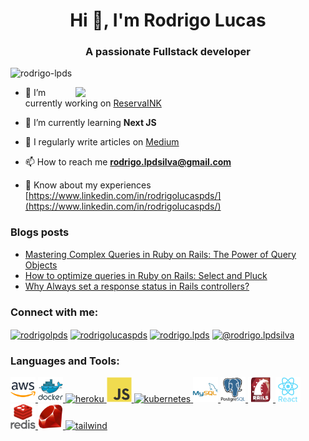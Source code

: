 <h1 align="center">Hi 👋, I'm Rodrigo Lucas</h1>
<h3 align="center">A passionate Fullstack developer</h3>

<p align="left"> <img src="https://komarev.com/ghpvc/?username=rodrigo-lpds&label=Profile%20views&color=0e75b6&style=flat" alt="rodrigo-lpds" /> </p>


<img align="right" width="400px" src="https://github.com/Rodrigo-lpds/Rodrigo-lpds/assets/56642493/6d245d6d-cbf5-41e3-837b-2a345fd348d2">

- 🔭 I’m currently working on [ReservaINK](https://reservaink.com.br/)

- 🌱 I’m currently learning **Next JS**

- 📝 I regularly write articles on [Medium](https://medium.com/@rodrigo.lpdsilva)

- 📫 How to reach me **rodrigo.lpdsilva@gmail.com**

- 📄 Know about my experiences [https://www.linkedin.com/in/rodrigolucaspds/](https://www.linkedin.com/in/rodrigolucaspds/)

### Blogs posts
- [Mastering Complex Queries in Ruby on Rails: The Power of Query Objects](https://medium.com/tech-experience/mastering-complex-queries-in-ruby-on-rails-the-power-of-query-objects-4940beb607e8)
- [How to optimize queries in Ruby on Rails: Select and Pluck](https://medium.com/tech-experience/how-to-optimize-queries-in-ruby-on-rails-select-and-pluck-11adf3168f72)
- [Why Always set a response status in Rails controllers?](https://medium.com/devops-dev/best-practices-to-rails-http-responses-always-set-a-response-status-d0bd4ca7aaf3)


<h3 align="left">Connect with me:</h3>
<p align="left">
<a href="https://dev.to/rodrigolpds" target="blank"><img align="center" src="https://raw.githubusercontent.com/rahuldkjain/github-profile-readme-generator/master/src/images/icons/Social/devto.svg" alt="rodrigolpds" height="30" width="40" /></a>
<a href="https://linkedin.com/in/rodrigolucaspds" target="blank"><img align="center" src="https://raw.githubusercontent.com/rahuldkjain/github-profile-readme-generator/master/src/images/icons/Social/linked-in-alt.svg" alt="rodrigolucaspds" height="30" width="40" /></a>
<a href="https://instagram.com/rodrigo.lpds" target="blank"><img align="center" src="https://raw.githubusercontent.com/rahuldkjain/github-profile-readme-generator/master/src/images/icons/Social/instagram.svg" alt="rodrigo.lpds" height="30" width="40" /></a>
<a href="https://medium.com/@rodrigo.lpdsilva" target="blank"><img align="center" src="https://raw.githubusercontent.com/rahuldkjain/github-profile-readme-generator/master/src/images/icons/Social/medium.svg" alt="@rodrigo.lpdsilva" height="30" width="40" /></a>
</p>

<h3 align="left">Languages and Tools:</h3>
<p align="left"> <a href="https://aws.amazon.com" target="_blank" rel="noreferrer"> <img src="https://raw.githubusercontent.com/devicons/devicon/master/icons/amazonwebservices/amazonwebservices-original-wordmark.svg" alt="aws" width="40" height="40"/> </a> <a href="https://www.docker.com/" target="_blank" rel="noreferrer"> <img src="https://raw.githubusercontent.com/devicons/devicon/master/icons/docker/docker-original-wordmark.svg" alt="docker" width="40" height="40"/> </a> <a href="https://heroku.com" target="_blank" rel="noreferrer"> <img src="https://www.vectorlogo.zone/logos/heroku/heroku-icon.svg" alt="heroku" width="40" height="40"/> </a> <a href="https://developer.mozilla.org/en-US/docs/Web/JavaScript" target="_blank" rel="noreferrer"> <img src="https://raw.githubusercontent.com/devicons/devicon/master/icons/javascript/javascript-original.svg" alt="javascript" width="40" height="40"/> </a> <a href="https://kubernetes.io" target="_blank" rel="noreferrer"> <img src="https://www.vectorlogo.zone/logos/kubernetes/kubernetes-icon.svg" alt="kubernetes" width="40" height="40"/> </a>  <a href="https://www.mysql.com/" target="_blank" rel="noreferrer"> <img src="https://raw.githubusercontent.com/devicons/devicon/master/icons/mysql/mysql-original-wordmark.svg" alt="mysql" width="40" height="40"/> </a> <a href="https://www.postgresql.org" target="_blank" rel="noreferrer"> <img src="https://raw.githubusercontent.com/devicons/devicon/master/icons/postgresql/postgresql-original-wordmark.svg" alt="postgresql" width="40" height="40"/> </a> <a href="https://rubyonrails.org" target="_blank" rel="noreferrer"> <img src="https://raw.githubusercontent.com/devicons/devicon/master/icons/rails/rails-original-wordmark.svg" alt="rails" width="40" height="40"/> </a> <a href="https://reactjs.org/" target="_blank" rel="noreferrer"> <img src="https://raw.githubusercontent.com/devicons/devicon/master/icons/react/react-original-wordmark.svg" alt="react" width="40" height="40"/> </a> <a href="https://redis.io" target="_blank" rel="noreferrer"> <img src="https://raw.githubusercontent.com/devicons/devicon/master/icons/redis/redis-original-wordmark.svg" alt="redis" width="40" height="40"/> </a> <a href="https://www.ruby-lang.org/en/" target="_blank" rel="noreferrer"> <img src="https://raw.githubusercontent.com/devicons/devicon/master/icons/ruby/ruby-original.svg" alt="ruby" width="40" height="40"/> </a> <a href="https://tailwindcss.com/" target="_blank" rel="noreferrer"> <img src="https://www.vectorlogo.zone/logos/tailwindcss/tailwindcss-icon.svg" alt="tailwind" width="40" height="40"/> </a> <a href="https://www.typescriptlang.org/" target="_blank" rel="noreferrer"> 
